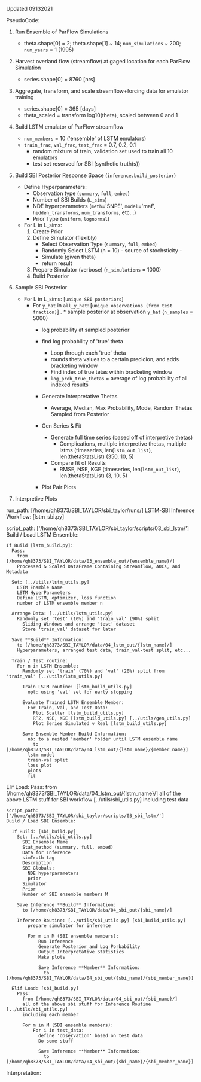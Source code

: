 Updated 09132021

PseudoCode:

1. Run Ensemble of ParFlow Simulations
    * theta.shape[0] = 2; theta.shape[1] ~ 14; `num_simulations` ~ 200; `num_years` = 1 (1995) 
2. Harvest overland flow (streamflow) at gaged location for each ParFlow Simulation 
    * series.shape[0] = 8760 [hrs]
3. Aggregate, transform, and scale streamflow+forcing data for emulator training
    * series.shape[0] = 365 [days]
    * theta_scaled = transform log10(theta), scaled between 0 and 1
4. Build LSTM emulator of ParFlow streamflow
    * `num_members` = 10 ('ensemble' of LSTM emulators)
    * `train_frac`, `val_frac`, `test_frac` = 0.7, 0.2, 0.1
        * random mixture of train, validation set used to train all 10 emulators
        * test set reserved for SBI (synthetic truth(s))
5. Build SBI Posterior Response Space (`inference.build_posterior`)
    * Define Hyperparameters:
        * Observation type (`summary`, `full`, `embed`)
        * Number of SBI Builds (`L_sims`)
        * NDE hyperparameters (`meth`='SNPE', `model`='maf', `hidden_transforms`, `num_transforms`, etc...)
        * Prior Type (`uniform`, `lognormal`)
    * For L in L_sims:
        1. Create Prior
        2. Define Simulator (flexibly)
            * Select Observation Type (`summary`, `full`, `embed`)
            * Randomly Select LSTM (n = 10) - source of stochsticity -
            * Simulate (given theta)
            * return result
        3. Prepare Simulator (verbose) (`n_simulations` = 1000)
        4. Build Posterior
6. Sample SBI Posterior
    * For L in L_sims: [`unique SBI posteriors`]
        * For `y_hat` in `all_y_hat`: [`unique observations (from test fraction)`]
.           * sample posterior at observation `y_hat` (`n_samples` = 5000)
            * log probability at sampled posterior
            
            * find log probability of 'true' theta
                * Loop through each 'true' theta
                * rounds theta values to a certain precicion, and adds bracketing window
                * Find index of true tetas within bracketing window
                * `log_prob_true_thetas` = average of log probability of all indexed results 
            * Generate Interpretative Thetas
                * Average, Median, Max Probability, Mode, Random Thetas Sampled from Posterior
            * Gen Series & Fit
                * Generate full time series (based off of interpretive thetas)
                   * Complications, multiple interpretive thetas, multiple lstms
                        (timeseries, len(`lstm_out_list`), len(thetaStatsList)
                        (350,        10,          5)
                * Compare fit of Results
                    * RMSE, NSE, KGE
                        (timeseries, len(`lstm_out_list`), len(thetaStatsList)
                        (3,        10,          5) 
            * Plot Pair Plots
    
7. Interpretive Plots
            

run_path: [/home/qh8373/SBI_TAYLOR/sbi_taylor/runs/]
LSTM-SBI Inference Workflow: [lstm_sbi.py]

  script_path: ['/home/qh8373/SBI_TAYLOR/sbi_taylor/scripts/03_sbi_lstm/']
  Build / Load LSTM Ensemble:
  
    If Build [lstm_build.py]: 
      Pass:
        from [/home/qh8373/SBI_TAYLOR/data/03_ensemble_out/{ensemble_name}/]
        Processed & Scaled DataFrame Containing Streamflow, AOCs, and Metadata
        
      Set: [../utils/lstm_utils.py]
        LSTM Ensmble Name
        LSTM HyperParameters 
        Define LSTM, optimizer, loss function 
        number of LSTM ensemble member n
        
      Arrange Data: [../utils/lstm_utils.py]
        Randomly set 'test' (10%) and 'train_val' (90%) split
          Sliding Windows and arrange 'test' dataset
          Store 'train_val' dataset for later
        
      Save **Build** Information:
        to [/home/qh8373/SBI_TAYLOR/data/04_lstm_out/{lstm_name}/]
        Hyperparameters, arranged test data, train_val-test split, etc...
        
      Train / Test routine: 
        For n in LSTM Ensemble: 
          Randomly set 'train' (70%) and 'val' (20%) split from 'train_val' [../utils/lstm_utils.py]
          
          Train LSTM routine: [lstm_build_utils.py]
            opt: using 'val' set for early stopping

          Evaluate Trained LSTM Ensemble Member: 
            For Train, Val, and Test Data: 
              Plot Scatter [lstm_build_utils.py]
              R^2, NSE, KGE [lstm_build_utils.py] [../utils/gen_utils.py]
              Plot Series Simulated v Real [lstm_build_utils.py]
            
          Save Ensemble Member Build Information:
            nb: to a nested 'member' folder until LSTM ensemble name
              to [/home/qh8373/SBI_TAYLOR/data/04_lstm_out/{lstm_name}/{member_name}]
            lstm model
            train-val split 
            loss plot
            plots 
            fit

  Elif Load:
    Pass:
      from [/home/qh8373/SBI_TAYLOR/data/04_lstm_out/{lstm_name}/]
      all of the above LSTM stuff for SBI workflow [../utils/sbi_utils.py]
      including test data

    script_path: ['/home/qh8373/SBI_TAYLOR/sbi_taylor/scripts/03_sbi_lstm/']
    Build / Load SBI Ensemble:
    
      If Build: [sbi_build.py]
        Set: [../utils/sbi_utils.py]
          SBI Ensemble Name
          Stat_method (summary, full, embed)
          Data for Inference
          simTruth tag
          Description
          SBI Globals: 
            NDE hyperparameters
            prior
          Simulator
          Prior
          Number of SBI ensemble members M
 
        Save Inference **Build** Information:
          to [/home/qh8373/SBI_TAYLOR/data/04_sbi_out/{sbi_name}/]
          
        Inference Routine: [../utils/sbi_utils.py] [sbi_build_utils.py]
            prepare simulator for inference
    
            For m in M (SBI ensemble members):
                Run Inference 
                Generate Posterior and Log Porbability
                Output Interpretative Statistics
                Make plots 
    
                Save Inference **Member** Information:
                  to [/home/qh8373/SBI_TAYLOR/data/04_sbi_out/{sbi_name}/{sbi_member_name}]

      Elif Load: [sbi_build.py]
        Pass:
          from [/home/qh8373/SBI_TAYLOR/data/04_sbi_out/{sbi_name}/]
          all of the above sbi stuff for Inference Routine [../utils/sbi_utils.py]
          including each member
          
          For m in M (SBI ensemble members):
              For i in test_data:
                define 'observation' based on test data
                Do some stuff
                
                Save Inference **Member** Information:
                  to [/home/qh8373/SBI_TAYLOR/data/04_sbi_out/{sbi_name}/{sbi_member_name}]
            

  Interpretation:
            

          
        
    
    

        
    


  